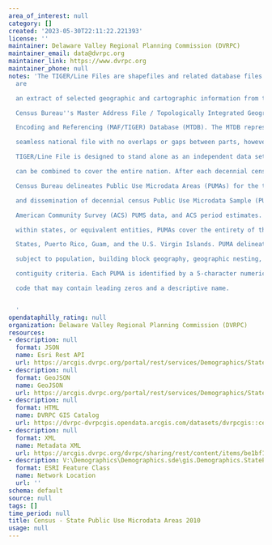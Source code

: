 ```yaml
---
area_of_interest: null
category: []
created: '2023-05-30T22:11:22.221393'
license: ''
maintainer: Delaware Valley Regional Planning Commission (DVRPC)
maintainer_email: data@dvrpc.org
maintainer_link: https://www.dvrpc.org
maintainer_phone: null
notes: 'The TIGER/Line Files are shapefiles and related database files (.dbf) that
  are

  an extract of selected geographic and cartographic information from the U.S.

  Census Bureau''s Master Address File / Topologically Integrated Geographic

  Encoding and Referencing (MAF/TIGER) Database (MTDB). The MTDB represents a

  seamless national file with no overlaps or gaps between parts, however, each

  TIGER/Line File is designed to stand alone as an independent data set, or they

  can be combined to cover the entire nation. After each decennial census, the

  Census Bureau delineates Public Use Microdata Areas (PUMAs) for the tabulation

  and dissemination of decennial census Public Use Microdata Sample (PUMS) data,

  American Community Survey (ACS) PUMS data, and ACS period estimates. Nesting

  within states, or equivalent entities, PUMAs cover the entirety of the United

  States, Puerto Rico, Guam, and the U.S. Virgin Islands. PUMA delineations are

  subject to population, building block geography, geographic nesting, and

  contiguity criteria. Each PUMA is identified by a 5-character numeric census

  code that may contain leading zeros and a descriptive name.


  '
opendataphilly_rating: null
organization: Delaware Valley Regional Planning Commission (DVRPC)
resources:
- description: null
  format: JSON
  name: Esri Rest API
  url: https://arcgis.dvrpc.org/portal/rest/services/Demographics/StatePUMA_2010/FeatureServer/0
- description: null
  format: GeoJSON
  name: GeoJSON
  url: https://arcgis.dvrpc.org/portal/rest/services/Demographics/StatePUMA_2010/FeatureServer/0/query?where=1=1&outsr=4326&outfields=*&f=geojson
- description: null
  format: HTML
  name: DVRPC GIS Catalog
  url: https://dvrpc-dvrpcgis.opendata.arcgis.com/datasets/dvrpcgis::census-state-public-use-microdata-areas-2010
- description: null
  format: XML
  name: Metadata XML
  url: https://arcgis.dvrpc.org/dvrpc/sharing/rest/content/items/be1bf188386e4b298e756812012da57d/info/metadata/metadata.xml?format=default
- description: V:\Demographics\Demographics.sde\gis.Demographics.StatePUMA_2010
  format: ESRI Feature Class
  name: Network Location
  url: ''
schema: default
source: null
tags: []
time_period: null
title: Census - State Public Use Microdata Areas 2010
usage: null
---
```

